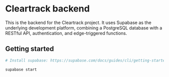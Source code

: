# Cleartrack backend

This is the backend for the Cleartrack project. It uses Supabase as the underlying development platform, combining a PostgreSQL database with a RESTful API, authentication, and edge-triggered functions.

## Getting started
```bash
# Install supabase: https://supabase.com/docs/guides/cli/getting-started?queryGroups=platform&platform=macos#running-supabase-locally

supabase start
```

